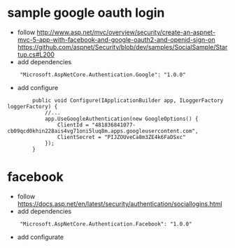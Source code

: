 


# sample google oauth login


- follow http://www.asp.net/mvc/overview/security/create-an-aspnet-mvc-5-app-with-facebook-and-google-oauth2-and-openid-sign-on
https://github.com/aspnet/Security/blob/dev/samples/SocialSample/Startup.cs#L200
- add dependencies
```
    "Microsoft.AspNetCore.Authentication.Google": "1.0.0"

```
- add configure
```
        public void Configure(IApplicationBuilder app, ILoggerFactory loggerFactory) {
            //...
            app.UseGoogleAuthentication(new GoogleOptions() {
                ClientId = "481836841077-cb09qcd0khin228ais4vg71oni5luq8m.apps.googleusercontent.com",
                ClientSecret = "PIJZOUveCa8m3ZE4k6FaDSxc"
            });
        }

```


# facebook
- follow https://docs.asp.net/en/latest/security/authentication/sociallogins.html
- add dependencies
```
    "Microsoft.AspNetCore.Authentication.Facebook": "1.0.0"
```
- add configurate
